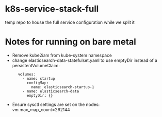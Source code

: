 # k8s-service-stack-full
temp repo to house the full service configuration while we split it


# Notes for running on bare metal
- Remove kube2iam from kube-system namespace
- change elasticsearch-data-statefulset.yaml to use emptyDir instead of a persistentVolumeClaim:
```
      volumes:
        - name: startup
          configMap:
            name: elasticsearch-startup-1
        - name: elasticsearch-data
          emptyDir: {}
```
- Ensure sysctl settings are set on the nodes:
  vm.max_map_count=262144
